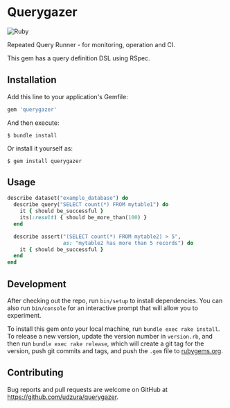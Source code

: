 # Querygazer

![Ruby](https://github.com/udzura/querygazer/workflows/Ruby/badge.svg?branch=master) 

Repeated Query Runner - for monitoring, operation and CI.

This gem has a query definition DSL using RSpec.

## Installation

Add this line to your application's Gemfile:

```ruby
gem 'querygazer'
```

And then execute:

    $ bundle install

Or install it yourself as:

    $ gem install querygazer

## Usage

```ruby
describe dataset("example_database") do
  describe query("SELECT count(*) FROM mytable1") do
    it { should be_successful }
    its(:result) { should be_more_than(100) }
  end

  describe assert("(SELECT count(*) FROM mytable2) > 5",
                  as: "mytable2 has more than 5 records") do
    it { should be_successful }
  end
end
```

## Development

After checking out the repo, run `bin/setup` to install dependencies. You can also run `bin/console` for an interactive prompt that will allow you to experiment.

To install this gem onto your local machine, run `bundle exec rake install`. To release a new version, update the version number in `version.rb`, and then run `bundle exec rake release`, which will create a git tag for the version, push git commits and tags, and push the `.gem` file to [rubygems.org](https://rubygems.org).

## Contributing

Bug reports and pull requests are welcome on GitHub at https://github.com/udzura/querygazer.

